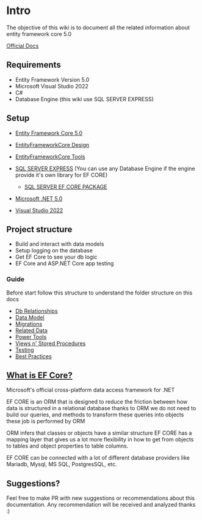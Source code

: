 # Intro

The objective of this wiki is to document all the related information about entity framework core 5.0 

[Official Docs](https://learn.microsoft.com/en-us/ef/)

## Requirements

* Entity Framework Version 5.0
* Microsoft Visual Studio 2022
* C#
* Database Engine (this wiki use SQL SERVER EXPRESS)

## Setup

* [Entity Framework Core 5.0](https://www.nuget.org/packages/Microsoft.EntityFrameworkCore/5.0.17)

* [EntityFrameworkCore Design](https://www.nuget.org/packages/Microsoft.EntityFrameworkCore.Design/5.0.17)

* [EntityFrameworkCore Tools](https://www.nuget.org/packages/Microsoft.EntityFrameworkCore.Tools/5.0.17)

* [SQL SERVER EXPRESS](https://www.microsoft.com/es-es/sql-server/sql-server-downloads) (You can use any Database Engine if the engine provide it's own library for EF CORE)

  * [SQL SERVER EF CORE PACKAGE](https://www.nuget.org/packages/Microsoft.EntityFrameworkCore.SqlServer/5.0.17)

* [Microsoft .NET 5.0](https://dotnet.microsoft.com/en-us/download/dotnet/5.0)

* [Visual Studio 2022](https://visualstudio.microsoft.com/vs)

## Project structure

* Build and interact with data models
* Setup logging on the database
* Get EF Core to see your db logic
* EF Core and ASP.NET Core app testing

### Guide

Before start follow this structure to understand the folder structure on this docs

* [Db Relationships](DbRelationships/README.md)
* [Data Model](EFCore_DataModel/README.md)
* [Migrations](Migrations/README.md)
* [Related Data](InteractingWithRelatedData/README.md)
* [Power Tools](PowerTools/README.md)
* [Views n' Stored Procedures](ViewsAndStoredProcedures/Readme.md)
* [Testing](Testing/Readme.md)
* [Best Practices](BestPractices/Readme.md)

## [What is EF Core?](https://learn.microsoft.com/en-us/ef/core/)

Microsoft's official cross-platform data access framework for .NET

EF CORE is an ORM that is designed to reduce the friction between how data is structured in a relational database thanks to ORM we do not need to build our queries, and methods to transform these queries into objects these job is performed by ORM

ORM infers that classes or objects have a similar structure EF CORE has a mapping layer that gives us a lot more flexibility in how to get from objects to tables and object properties to table columns.

EF CORE can be connected with a lot of different database providers like Mariadb, Mysql, MS SQL, PostgresSQL, etc. 

## Suggestions? 

Feel free to make PR with new suggestions or recommendations about this documentation. Any recommendation will be received and analyzed thanks :)
